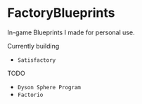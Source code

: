 # FactoryBlueprints

In-game Blueprints I made for personal use.

Currently building
- ``Satisfactory``

TODO
- ``Dyson Sphere Program``
- ``Factorio``

